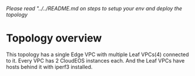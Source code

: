 
*Please read "../../README.md on steps to setup your env and deploy the topology*

# Topology overview

This topology has a single Edge VPC with multiple Leaf VPCs(4) connected to it. Every VPC has 2 CloudEOS instances each. And the Leaf VPCs have hosts behind it with iperf3 installed.

